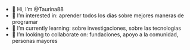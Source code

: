 - 👋 Hi, I’m @Taurina88
- 👀 I’m interested in: aprender todos los dias sobre mejores maneras de programar
- 🌱 I’m currently learning: sobre investigaciones, sobre las tecnologias 
- 💞️ I’m looking to collaborate on: fundaciones, apoyo a la comunidad, personas mayores


<!---
Taurina88/Taurina88 is a ✨ special ✨ repository because its `README.md` (this file) appears on your GitHub profile.
You can click the Preview link to take a look at your changes.
--->
